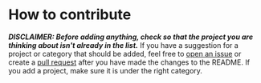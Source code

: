 # How to contribute
***DISCLAIMER: Before adding anything, check so that the project you are thinking about isn't already in the list.***
If you have a suggestion for a project or category that should be added, feel free to [open an issue](https://github.com/elvelive/project-ideas/issues) or create a [pull request](https://github.com/elvelive/project-ideas/pulls) after you have made the changes to the README. If you add a project, make sure it is under the right category.
